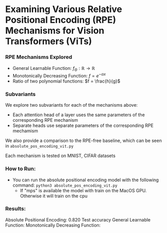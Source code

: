 # Examining Various Relative Positional Encoding (RPE) Mechanisms for Vision Transformers (ViTs)

### RPE Mechanisms Explored
- General Learnable Function: $f_\Theta : \mathbb{R} \rightarrow \mathbb{R}$
- Monotonically Decreasing Function: $f = e^{-\alpha x}$
- Ratio of two polynomial functions: $f = \frac{h}{g}$

### Subvariants
We explore two subvariants for each of the mechanisms above:
- Each attention head of a layer uses the same parameters of the corresponding RPE mechanism
- Separate heads use separate parameters of the corresponding RPE mechamism

We also provide a comparison to the RPE-free baseline, which can be seen in `absolute_pos_encoding_vit.py`

Each mechanism is tested on MNIST, CIFAR datasets

### How to Run:
- You can run the absolute positional encoding model with the following command: `python3 absolute_pos_encoding_vit.py`
    - If "mps" is available the model with train on the MacOS GPU. Otherwise it will train on the cpu

### Results:
Absolute Positional Encoding: 0.820 Test accuracy
General Learnable Function: 
Monotonically Decreasing Function: 